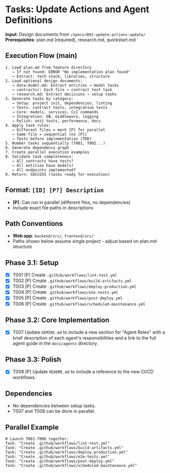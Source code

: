 # Tasks: Update Actions and Agent Definitions

**Input**: Design documents from `/specs/003-update-actions-update/`
**Prerequisites**: plan.md (required), research.md, quickstart.md

## Execution Flow (main)
```
1. Load plan.md from feature directory
   → If not found: ERROR "No implementation plan found"
   → Extract: tech stack, libraries, structure
2. Load optional design documents:
   → data-model.md: Extract entities → model tasks
   → contracts/: Each file → contract test task
   → research.md: Extract decisions → setup tasks
3. Generate tasks by category:
   → Setup: project init, dependencies, linting
   → Tests: contract tests, integration tests
   → Core: models, services, CLI commands
   → Integration: DB, middleware, logging
   → Polish: unit tests, performance, docs
4. Apply task rules:
   → Different files = mark [P] for parallel
   → Same file = sequential (no [P])
   → Tests before implementation (TDD)
5. Number tasks sequentially (T001, T002...)
6. Generate dependency graph
7. Create parallel execution examples
8. Validate task completeness:
   → All contracts have tests?
   → All entities have models?
   → All endpoints implemented?
9. Return: SUCCESS (tasks ready for execution)
```

## Format: `[ID] [P?] Description`
- **[P]**: Can run in parallel (different files, no dependencies)
- Include exact file paths in descriptions

## Path Conventions
- **Web app**: `backend/src/`, `frontend/src/`
- Paths shown below assume single project - adjust based on plan.md structure

## Phase 3.1: Setup
- [x] T001 [P] Create `.github/workflows/lint-test.yml`
- [x] T002 [P] Create `.github/workflows/build-artifacts.yml`
- [x] T003 [P] Create `.github/workflows/deploy-production.yml`
- [x] T004 [P] Create `.github/workflows/e2e-tests.yml`
- [x] T005 [P] Create `.github/workflows/post-deploy.yml`
- [x] T006 [P] Create `.github/workflows/scheduled-maintenance.yml`

## Phase 3.2: Core Implementation
- [x] T007 Update `GEMINI.md` to include a new section for "Agent Roles" with a brief description of each agent's responsibilities and a link to the full agent guide in the `docs/agents` directory.

## Phase 3.3: Polish
- [x] T008 [P] Update `README.md` to include a reference to the new CI/CD workflows.

## Dependencies
- No dependencies between setup tasks.
- T007 and T008 can be done in parallel.

## Parallel Example
```
# Launch T001-T006 together:
Task: "Create .github/workflows/lint-test.yml"
Task: "Create .github/workflows/build-artifacts.yml"
Task: "Create .github/workflows/deploy-production.yml"
Task: "Create .github/workflows/e2e-tests.yml"
Task: "Create .github/workflows/post-deploy.yml"
Task: "Create .github/workflows/scheduled-maintenance.yml"
```